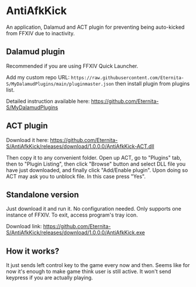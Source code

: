 # AntiAfkKick
An application, Dalamud and ACT plugin for preventing being auto-kicked from FFXIV due to inactivity.

## Dalamud plugin
Recommended if you are using FFXIV Quick Launcher. 

Add my custom repo URL: `https://raw.githubusercontent.com/Eternita-S/MyDalamudPlugins/main/pluginmaster.json` then install plugin from plugins list.

Detailed instruction available here: https://github.com/Eternita-S/MyDalamudPlugins

## ACT plugin
Download it here: https://github.com/Eternita-S/AntiAfkKick/releases/download/1.0.0.0/AntiAfkKick-ACT.dll

Then copy it to any convenient folder. Open up ACT, go to "Plugins" tab, then to "Plugin Listing", then click "Browse" button and select DLL file you have just downloaded, and finally click "Add/Enable plugin". Upon doing so ACT may ask you to unblock file. In this case press "Yes".


## Standalone version
Just download it and run it. No configuration needed. Only supports one instance of FFXIV. To exit, access program's tray icon.

Download link: https://github.com/Eternita-S/AntiAfkKick/releases/download/1.0.0.0/AntiAfkKick.exe

## How it works?
It just sends left control key to the game every now and then. Seems like for now it's enough to make game think user is still active. It won't send keypress if you are actually playing.
